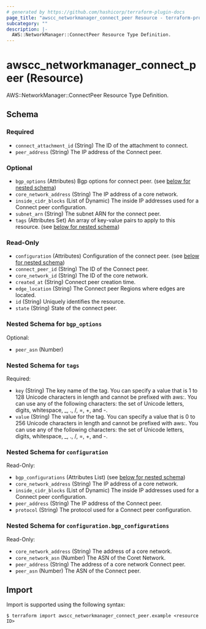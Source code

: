 ```yaml
---
# generated by https://github.com/hashicorp/terraform-plugin-docs
page_title: "awscc_networkmanager_connect_peer Resource - terraform-provider-awscc"
subcategory: ""
description: |-
  AWS::NetworkManager::ConnectPeer Resource Type Definition.
---
```


# awscc_networkmanager_connect_peer (Resource)

AWS::NetworkManager::ConnectPeer Resource Type Definition.



<!-- schema generated by tfplugindocs -->
## Schema

### Required

- `connect_attachment_id` (String) The ID of the attachment to connect.
- `peer_address` (String) The IP address of the Connect peer.

### Optional

- `bgp_options` (Attributes) Bgp options for connect peer. (see [below for nested schema](#nestedatt--bgp_options))
- `core_network_address` (String) The IP address of a core network.
- `inside_cidr_blocks` (List of Dynamic) The inside IP addresses used for a Connect peer configuration.
- `subnet_arn` (String) The subnet ARN for the connect peer.
- `tags` (Attributes Set) An array of key-value pairs to apply to this resource. (see [below for nested schema](#nestedatt--tags))

### Read-Only

- `configuration` (Attributes) Configuration of the connect peer. (see [below for nested schema](#nestedatt--configuration))
- `connect_peer_id` (String) The ID of the Connect peer.
- `core_network_id` (String) The ID of the core network.
- `created_at` (String) Connect peer creation time.
- `edge_location` (String) The Connect peer Regions where edges are located.
- `id` (String) Uniquely identifies the resource.
- `state` (String) State of the connect peer.

<a id="nestedatt--bgp_options"></a>
### Nested Schema for `bgp_options`

Optional:

- `peer_asn` (Number)


<a id="nestedatt--tags"></a>
### Nested Schema for `tags`

Required:

- `key` (String) The key name of the tag. You can specify a value that is 1 to 128 Unicode characters in length and cannot be prefixed with aws:. You can use any of the following characters: the set of Unicode letters, digits, whitespace, _, ., /, =, +, and -.
- `value` (String) The value for the tag. You can specify a value that is 0 to 256 Unicode characters in length and cannot be prefixed with aws:. You can use any of the following characters: the set of Unicode letters, digits, whitespace, _, ., /, =, +, and -.


<a id="nestedatt--configuration"></a>
### Nested Schema for `configuration`

Read-Only:

- `bgp_configurations` (Attributes List) (see [below for nested schema](#nestedatt--configuration--bgp_configurations))
- `core_network_address` (String) The IP address of a core network.
- `inside_cidr_blocks` (List of Dynamic) The inside IP addresses used for a Connect peer configuration.
- `peer_address` (String) The IP address of the Connect peer.
- `protocol` (String) The protocol used for a Connect peer configuration.

<a id="nestedatt--configuration--bgp_configurations"></a>
### Nested Schema for `configuration.bgp_configurations`

Read-Only:

- `core_network_address` (String) The address of a core network.
- `core_network_asn` (Number) The ASN of the Coret Network.
- `peer_address` (String) The address of a core network Connect peer.
- `peer_asn` (Number) The ASN of the Connect peer.

## Import

Import is supported using the following syntax:

```shell
$ terraform import awscc_networkmanager_connect_peer.example <resource ID>
```
